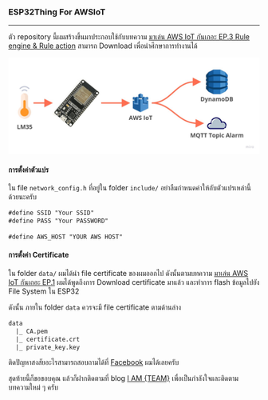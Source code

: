 ### ESP32Thing For AWSIoT
---

ตัว repository นี้ผมสร้างขึ้นมาประกอบใช้กับบทความ [มาเล่น AWS IoT กันเถอะ EP.3 Rule engine & Rule action](https://iamteam.me) สามารถ Download เพื่อนำศึกษาการทำงานได้

![Overview](/images/Overview.jpg)

#### การตั้งค่าตัวแปร
ใน file `network_config.h` ที่อยู่ใน folder `include/` อย่าลืมกำหนดค่าให้กับตัวแปรเหล่านี้ด้วยนะครับ

```
#define SSID "Your SSID"
#define PASS "Your PASSWORD"

#define AWS_HOST "YOUR AWS HOST"
```

#### การตั้งค่า Certificate

ใน folder `data/` ผมได้นำ file certificate ของผมออกไป ดังนั้นตามบทความ [มาเล่น AWS IoT กันเถอะ EP.1](https://iamteam.me/%E0%B8%A1%E0%B8%B2%E0%B9%80%E0%B8%A5%E0%B9%88%E0%B8%99-aws-iot-%E0%B8%81%E0%B8%B1%E0%B8%99%E0%B9%80%E0%B8%96%E0%B8%AD%E0%B8%B0-ep-1-e7fcdbbeed37) ผมได้พูดถึงการ Download certificate มาแล้ว และทำการ flash ข้อมูลไปยัง File System ใน ESP32

ดังนั้น ภายใน folder `data` ควรจะมี file certificate ตามด้านล่าง
```
data
  |_ CA.pem
  |_ certificate.crt
  |_ private_key.key
```

ติดปัญหาสงสัยอะไรสามารถสอบถามได้ที่ [Facebook](https://facebook.com/TeamKungElectronic) ผมได้เลยครับ

สุดท้ายนี้ก็ขอขอบคุณ แล้วก็ฝากติดตามที่ blog [I AM {TEAM}](https://iamteam.me) เพื่อเป็นกำลังใจและติดตามบทความใหม่ ๆ ครับ